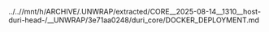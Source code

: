 ../..//mnt/h/ARCHIVE/.UNWRAP/extracted/CORE__2025-08-14__1310__host-duri-head-/__UNWRAP/3e71aa0248/duri_core/DOCKER_DEPLOYMENT.md